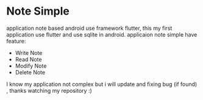 # Note Simple
application note based android use framework flutter, this my first application use flutter and use sqlite in android.
applicaion note simple have feature:
- Write Note
- Read Note
- Modify Note
- Delete Note

I know my application not complex but i will update and fixing bug (if found) , thanks watching my repository :)
